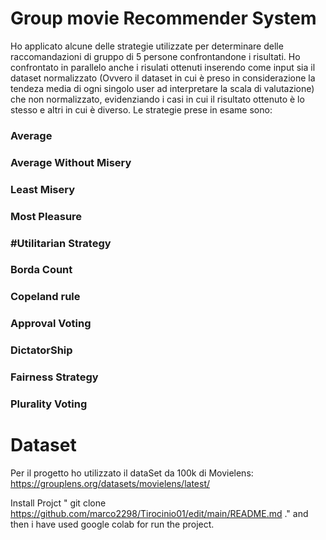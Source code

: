 # Group movie Recommender System
Ho applicato alcune delle strategie utilizzate per determinare delle raccomandazioni di gruppo di 5 persone confrontandone i risultati. Ho confrontato in parallelo anche i risulati ottenuti inserendo come input sia il dataset normalizzato (Ovvero il dataset in cui è preso in considerazione la tendeza media di ogni singolo user ad interpretare la scala di valutazione) che non normalizzato, evidenziando i casi in cui il risultato ottenuto è lo stesso e altri in cui è diverso.
Le strategie prese in esame sono:
### Average
### Average Without Misery
### Least Misery
### Most Pleasure
### #Utilitarian Strategy
### Borda Count
### Copeland rule
### Approval Voting
### DictatorShip
### Fairness Strategy
### Plurality Voting

# Dataset
Per il progetto ho utilizzato il dataSet da 100k di Movielens: https://grouplens.org/datasets/movielens/latest/

Install Projct
" git clone https://github.com/marco2298/Tirocinio01/edit/main/README.md ." and then i have used google colab for run the project.
